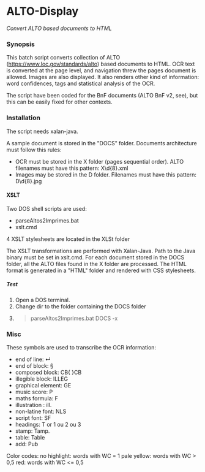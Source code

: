 # ALTO-Display
*Convert ALTO based documents to HTML*


### Synopsis
This batch script converts collection of ALTO (https://www.loc.gov/standards/alto) based documents to HTML. OCR text is converted at the page level, and navigation threw the pages document is allowed. Images are also displayed. It also renders other kind of information: word confidences, tags and statistical analysis of the OCR. 

The script have been coded for the BnF documents (ALTO BnF v2, see), but this can be easily fixed for other contexts. 


### Installation
The script needs xalan-java.

A sample document is stored in the "DOCS" folder. 
Documents architecture must follow this rules:
- OCR must be stored in the X folder (pages sequential order). ALTO filenames must have this pattern: X\d{8}.xml
- Images may be stored in the D folder. Filenames must have this pattern: D\d{8}.jpg


#### XSLT
Two DOS shell scripts are used:
- parseAltos2Imprimes.bat
- xslt.cmd

4 XSLT stylesheets are located in the XLSt folder

The XSLT transformations are performed with Xalan-Java. Path to the Java binary must be set in xslt.cmd.
For each document stored in the DOCS folder, all the ALTO files found in the X folder are processed.
The HTML format is generated in a "HTML" folder and rendered with CSS stylesheets.

##### Test
1. Open a DOS terminal.
2. Change dir to the folder containing the DOCS folder
3. >parseAltos2Imprimes.bat DOCS -x

### Misc
These symbols are used to transcribe the OCR information:
- end of line: ↵
- end of block: §
- composed block: CB{  }CB
- illegible block: ILLEG
- graphical element: GE 
- music score: P 
- maths formula: F 
- illustration : ill.
- non-latine font: NLS
- script font: SF
- headings: T  or  1  ou  2  ou  3 
- stamp: Tamp.
- table: Table
- add: Pub

Color codes:
no highlight: words with WC = 1 
pale yellow: words with  WC > 0,5 
red: words with WC <= 0,5


